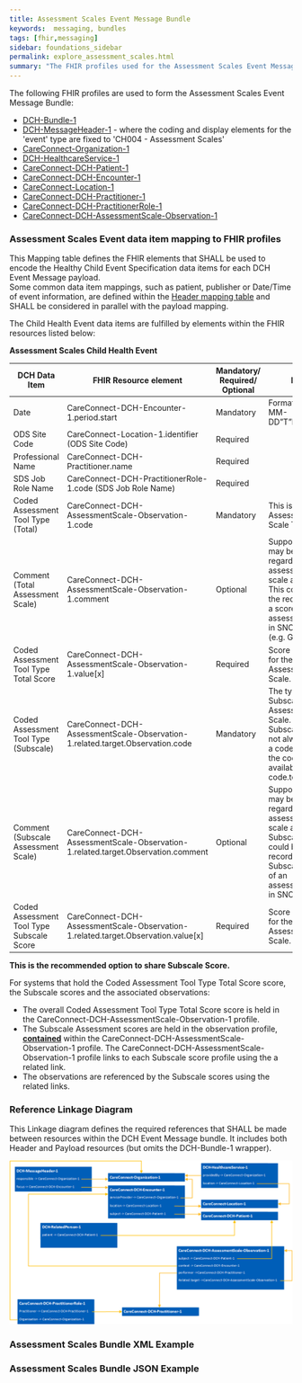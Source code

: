 ```yaml
---
title: Assessment Scales Event Message Bundle
keywords:  messaging, bundles
tags: [fhir,messaging]
sidebar: foundations_sidebar
permalink: explore_assessment_scales.html
summary: "The FHIR profiles used for the Assessment Scales Event Message Bundle"
---
```


The following FHIR profiles are used to form the Assessment Scales Event Message Bundle:

- [DCH-Bundle-1](https://fhir.nhs.uk/STU3/StructureDefinition/DCH-Bundle-1)
- [DCH-MessageHeader-1](https://fhir.nhs.uk/STU3/StructureDefinition/DCH-MessageHeader-1) - where the coding and display elements for the 'event' type are fixed to 'CH004 - Assessment Scales'
- [CareConnect-Organization-1](https://fhir.hl7.org.uk/STU3/StructureDefinition/CareConnect-Organization-1)
- [DCH-HealthcareService-1](https://fhir.nhs.uk/STU3/StructureDefinition/DCH-HealthcareService-1)
- [CareConnect-DCH-Patient-1](https://fhir.nhs.uk/STU3/StructureDefinition/CareConnect-DCH-Patient-1)
- [CareConnect-DCH-Encounter-1](https://fhir.nhs.uk/STU3/StructureDefinition/CareConnect-DCH-Encounter-1)
- [CareConnect-Location-1](https://fhir.hl7.org.uk/STU3/StructureDefinition/CareConnect-Location-1)
- [CareConnect-DCH-Practitioner-1](https://fhir.nhs.uk/STU3/StructureDefinition/CareConnect-DCH-Practitioner-1)
- [CareConnect-DCH-PractitionerRole-1](https://fhir.nhs.uk/STU3/StructureDefinition/CareConnect-DCH-PractitionerRole-1)
- [CareConnect-DCH-AssessmentScale-Observation-1](https://fhir.nhs.uk/STU3/StructureDefinition/CareConnect-DCH-AssessmentScale-Observation-1)
                                                                                                   
### Assessment Scales Event data item mapping to FHIR profiles ###

This Mapping table defines the FHIR elements that SHALL be used to encode the Healthy Child Event Specification data items for each DCH Event Message payload.  
Some common data item mappings, such as patient, publisher or Date/Time of event information, are defined within the [Header mapping table](explore_event_header_design.html) and SHALL be considered in parallel with the payload mapping.

The Child Health Event data items are fulfilled by elements within the FHIR resources listed below:

**Assessment Scales Child Health Event**

| DCH Data Item              | FHIR Resource element                                                                     | Mandatory/<br/>Required/<br/>Optional | Note                    |
|----------------------------|-------------------------------------------------------------------------------------------|----------------------------------------|-------------------------|
| Date                       | CareConnect-DCH-Encounter-1.period.start                                                  | Mandatory                              | Format is YYYY-MM-DD”T”HH:MM:SS                        |
| ODS Site Code              | CareConnect-Location-1.identifier (ODS Site Code)                                         | Required                               |                         |
| Professional Name          | CareConnect-DCH-Practitioner.name                                                         | Required                               |                         |
| SDS Job Role Name          | CareConnect-DCH-PractitionerRole-1.code (SDS Job Role Name)	                             | Required                               |                         |
| Coded Assessment Tool Type (Total) | CareConnect-DCH-AssessmentScale-Observation-1.code 	                                     | Mandatory                              | This is the Assessment Scale Type.|
| Comment (Total Assessment Scale)   | CareConnect-DCH-AssessmentScale-Observation-1.comment                             | Optional                               | Supporting text may be given regarding the assessment scale as a whole. This could be the recording of a score of an assessment not in SNOMED CT (e.g. Griffiths). |
| Coded Assessment Tool Type Total Score | CareConnect-DCH-AssessmentScale-Observation-1.value[x]	                     | Required                               | Score entered for the Total Assessment Scale. |
| Coded Assessment Tool Type (Subscale) | CareConnect-DCH-AssessmentScale-Observation-1.related.target.Observation.code	                         | Mandatory                               | The type of Subscale Assessment Scale. Note, the Subscale may not always have a code, when the code is not available use code.text.|
| Comment (Subscale Assessment Scale)   | CareConnect-DCH-AssessmentScale-Observation-1.related.target.Observation.comment | Optional                            | Supporting text may be given regarding the assessment scale as a Subscale. This could be the recording of a Subscale score of an assessment not in SNOMED CT. |
| Coded Assessment Tool Type Subscale Score | CareConnect-DCH-AssessmentScale-Observation-1.related.target.Observation.value[x]	                      | Required                               | Score entered for the Subscale Assessment Scale. |

**This is the recommended option to share Subscale Score.**

For systems that hold the Coded Assessment Tool Type Total Score score, the Subscale scores and the associated observations:
* The overall Coded Assessment Tool Type Total Score score is held in the CareConnect-DCH-AssessmentScale-Observation-1 profile.
* The Subscale Assessment scores are held in the observation profile, <a href="https://www.hl7.org/fhir/references.html#contained" target="_blank">**contained**</a> within the CareConnect-DCH-AssessmentScale-Observation-1 profile. The CareConnect-DCH-AssessmentScale-Observation-1 profile links to each Subscale score profile using the a related link.
* The observations are referenced by the Subscale scores using the related links.

<!--
**ASQ-3 (Ages and Stages Questionnaires Third Edition)**

| DCH Data Item              | FHIR Resource element                                                                     | Mandatory/Required/Optional |
|----------------------------|-------------------------------------------------------------------------------------------|-----------------------------|
| Coded Assessment Tool Type | CareConnect-DCH-ASQ3AssessmentScale-Observation-1.code 									 | Mandatory                   |
| Score                      | CareConnect-DCH-ASQ3AssessmentScale-Observation-1.component.valueQuantity				 | Mandatory                   |

**Ages and Stages Questionnaires: Social-Emotional**

| DCH Data Item              | FHIR Resource element                                                                       | Mandatory/Required/Optional |
|----------------------------|---------------------------------------------------------------------------------------------|-----------------------------|
| Coded Assessment Tool Type | CareConnect-DCH-ASQSE-AssessmentScale-Observation-1.code 									   | Mandatory                   |
| Score                      | CareConnect-DCH-ASQSE-AssessmentScale-Observation-1.component.valueQuantity				   | Mandatory                   |

**Other Assessment Tools**

| DCH Data Item              | FHIR Resource element                                                                                   | Mandatory/Required/Optional |
|----------------------------|---------------------------------------------------------------------------------------------------------|-----------------------------|
| Coded Assessment Tool Type | CareConnect-DCH-AssessmentScale-Observation-1.code 													   | Required                    |
| Score                      | CareConnect-DCH-AssessmentScale-Observation-1.value[x] or CareConnect-DCH-AssessmentScale-Observation-1.componentvalue[x]										       		   | Required                   |-->

### Reference Linkage Diagram ###

This Linkage diagram defines the required references that SHALL be made between resources within the DCH Event Message bundle. It includes both Header and Payload resources (but omits the DCH-Bundle-1 wrapper).

<img src="images/explore/AssessmentScales.png">

### Assessment Scales Bundle XML Example ###

<script src="https://gist.github.com/IOPS-DEV/817e839787c3d2fa62e51114a158e85e.js"></script>

###  Assessment Scales Bundle JSON Example ###

<script src="https://gist.github.com/IOPS-DEV/a7091fb37cfecff8aca2d92a0ac04ba5.js"></script>

